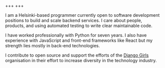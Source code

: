 +++
+++

I am a Helsinki-based programmer currently open to software development
positions to build and scale backend services. I care about people, products,
and using automated testing to write clear maintainable code.

I have worked professionally with Python for seven years. I also have experience
with JavaScript and front-end frameworks like React but my strength lies mostly
in back-end technologies.

I contribute to open source and support the efforts of the
[Django Girls](https://djangogirls.org/) organisation in their effort to
increase diversity in the technology industry.
